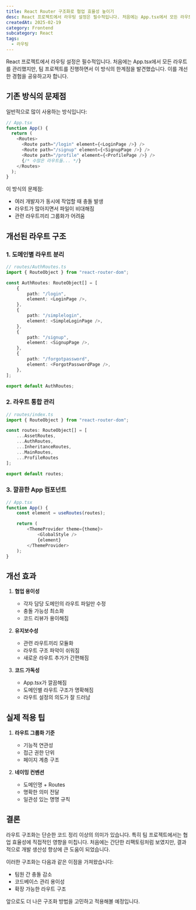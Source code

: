 ```yaml
---
title: React Router 구조화로 협업 효율성 높이기
desc: React 프로젝트에서 라우팅 설정은 필수적입니다. 처음에는 App.tsx에서 모든 라우트를 관리했지만, 팀 프로젝트를 진행하면서 이 방식의 한계점을 발견했습니다. 이를 개선한 경험을 공유하고자 합니다.
createdAt: 2025-02-19
category: Frontend
subcategory: React
tags:
  - 라우팅
---
```


React 프로젝트에서 라우팅 설정은 필수적입니다. 처음에는 App.tsx에서 모든 라우트를 관리했지만, 팀 프로젝트를 진행하면서 이 방식의 한계점을 발견했습니다. 이를 개선한 경험을 공유하고자 합니다.

## 기존 방식의 문제점

일반적으로 많이 사용하는 방식입니다:
```typescript
// App.tsx
function App() {
  return (
    <Routes>
      <Route path="/login" element={<LoginPage />} />
      <Route path="/signup" element={<SignupPage />} />
      <Route path="/profile" element={<ProfilePage />} />
      {/* 수많은 라우트들... */}
    </Routes>
  );
}
```

이 방식의 문제점:
- 여러 개발자가 동시에 작업할 때 충돌 발생
- 라우트가 많아지면서 파일이 비대해짐
- 관련 라우트끼리 그룹화가 어려움

## 개선된 라우트 구조

### 1. 도메인별 라우트 분리
```typescript
// routes/AuthRoutes.ts
import { RouteObject } from "react-router-dom";

const AuthRoutes: RouteObject[] = [
    {
        path: "/login",
        element: <LoginPage />,
    },
    {
        path: "/simplelogin",
        element: <SimpleLoginPage />,
    },
    {
        path: "/signup",
        element: <SignupPage />,
    },
    {
        path: "/forgotpassword",
        element: <ForgotPasswordPage />,
    },
];

export default AuthRoutes;
```

### 2. 라우트 통합 관리
```typescript
// routes/index.ts
import { RouteObject } from "react-router-dom";

const routes: RouteObject[] = [
    ...AssetRoutes, 
    ...AuthRoutes, 
    ...InheritanceRoutes, 
    ...MainRoutes, 
    ...ProfileRoutes
];

export default routes;
```

### 3. 깔끔한 App 컴포넌트
```typescript
// App.tsx
function App() {
    const element = useRoutes(routes);

    return (
        <ThemeProvider theme={theme}>
            <GlobalStyle />
            {element}
        </ThemeProvider>
    );
}
```

## 개선 효과

1. **협업 용이성**
   - 각자 담당 도메인의 라우트 파일만 수정
   - 충돌 가능성 최소화
   - 코드 리뷰가 용이해짐

2. **유지보수성**
   - 관련 라우트끼리 모듈화
   - 라우트 구조 파악이 쉬워짐
   - 새로운 라우트 추가가 간편해짐

3. **코드 가독성**
   - App.tsx가 깔끔해짐
   - 도메인별 라우트 구조가 명확해짐
   - 라우트 설정의 의도가 잘 드러남

## 실제 적용 팁

1. **라우트 그룹화 기준**
   - 기능적 연관성
   - 접근 권한 단위
   - 페이지 계층 구조

2. **네이밍 컨벤션**
   - 도메인명 + Routes
   - 명확한 의미 전달
   - 일관성 있는 명명 규칙

## 결론

라우트 구조화는 단순한 코드 정리 이상의 의미가 있습니다. 특히 팀 프로젝트에서는 협업 효율성에 직접적인 영향을 미칩니다. 처음에는 간단한 리팩토링처럼 보였지만, 결과적으로 개발 생산성 향상에 큰 도움이 되었습니다.

이러한 구조화는 다음과 같은 이점을 가져왔습니다:
- 팀원 간 충돌 감소
- 코드베이스 관리 용이성
- 확장 가능한 라우트 구조

앞으로도 더 나은 구조화 방법을 고민하고 적용해볼 예정입니다. 